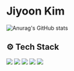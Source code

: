 <div align="left">
  
# Jiyoon Kim
![Anurag's GitHub stats](https://github-readme-stats.vercel.app/api?username=yo0oni&show_icons=true&theme=onedark)
<br>


## ⚙️ Tech Stack
<img src="https://img.shields.io/badge/springboot-6DB33F?style=for-the-badge&logo=springboot&logoColor=white"> <img src="https://img.shields.io/badge/MySQL-4479A1?style=for-the-badge&logo=MySQL&logoColor=white"> <img src="https://img.shields.io/badge/Thymeleaf-005F0F?style=for-the-badge&logo=Thymeleaf&logoColor=white"> <img src="https://img.shields.io/badge/Firebase-FFCA28?style=for-the-badge&logo=Firebase&logoColor=white"> <img src="https://img.shields.io/badge/Hibernate-59666C?style=for-the-badge&logo=Hibernate&logoColor=white">

